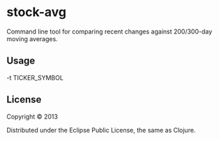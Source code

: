 # stock-avg

Command line tool for comparing recent changes against 200/300-day moving averages.

## Usage

-t TICKER_SYMBOL

## License

Copyright © 2013

Distributed under the Eclipse Public License, the same as Clojure.
